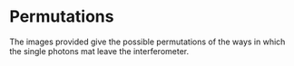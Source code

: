 # Permutations
The images provided give the possible permutations of the ways in which the single photons mat leave the interferometer. 

